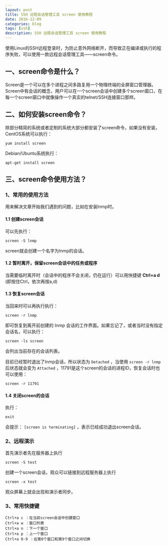 ```yaml
---
layout: post
title: SSH 远程会话管理工具 screen 使用教程
date: 2016-12-09
categories: blog
tags: [ssh]
description: SSH 远程会话管理工具 screen 使用教程
---
```


使用Linux的SSH远程登录时，为防止意外网络断开，而导致正在编译或执行的程序失败，可以使用一款远程会话管理工具——screen命令。

## 一、screen命令是什么？

Screen是一个可以在多个进程之间多路复用一个物理终端的全屏窗口管理器。Screen中有会话的概念，用户可以在一个screen会话中创建多个screen窗口，在每一个screen窗口中就像操作一个真实的telnet/SSH连接窗口那样。

## 二、如何安装screen命令？

除部分精简的系统或者定制的系统大部分都安装了screen命令，如果没有安装，CentOS系统可以执行：

`yum install screen`

Debian/Ubuntu系统执行：

`apt-get install screen`

## 三、screen命令使用方法？

### 1、常用的使用方法

用来解决文章开始我们遇到的问题，比如在安装lnmp时。

#### 1.1 创建screen会话

可以先执行：

`screen -S lnmp`

screen就会创建一个名字为lnmp的会话。

#### 1.2 暂时离开，保留screen会话中的任务或程序

当需要临时离开时（会话中的程序不会关闭，仍在运行）可以用快捷键 **Ctrl+a d** (即按住Ctrl，依次再按a,d)

#### 1.3 恢复screen会话

当回来时可以再执行执行：

`screen -r lnmp`

即可恢复到离开前创建的 lnmp 会话的工作界面。如果忘记了，或者当时没有指定会话名，可以执行：

`screen -ls screen`

会列出当前存在的会话列表。

目前已经暂时退出了lnmp会话，所以状态为 `Detached` ，当使用 `screen -r lnmp` 后状态就会变为 `Attached` ，11791是这个screen的会话的进程ID，恢复会话时也可以使用：

`screen -r 11791`

#### 1.4 关闭screen的会话

执行：

`exit`

会提示： `[screen is terminating]` ，表示已经成功退出screen会话。

### 2、远程演示

首先演示者先在服务器上执行

`screen -S test`

创建一个screen会话，观众可以链接到远程服务器上执行

`screen -x test`

观众屏幕上就会出现和演示者同步。

### 3、常用快捷键

    Ctrl+a c ：在当前screen会话中创建窗口
    Ctrl+a w ：窗口列表
    Ctrl+a n ：下一个窗口
    Ctrl+a p ：上一个窗口
    Ctrl+a 0-9 ：在第0个窗口和第9个窗口之间切换